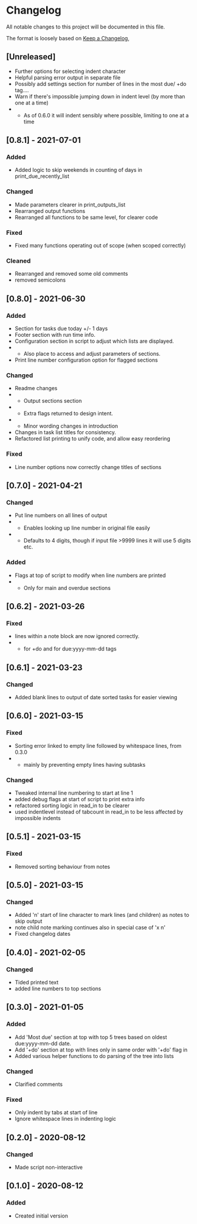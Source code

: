 # Changelog
All notable changes to this project will be documented in this file.

The format is loosely based on [Keep a Changelog](https://keepachangelog.com/en/1.0.0/),


## [Unreleased]
- Further options for selecting indent character
- Helpful parsing error output in separate file
- Possibly add settings section for number of lines in the most due/ +do tag....
- Warn if there's impossible jumping down in indent level (by more than one at a time)
- - As of 0.6.0 it will indent sensibly where possible, limiting to one at a time

## [0.8.1] - 2021-07-01
### Added
- Added logic to skip weekends in counting of days in print_due_recently_list
### Changed
- Made parameters clearer in print_outputs_list
- Rearranged output functions
- Rearranged all functions to be same level, for clearer code
### Fixed
- Fixed many functions operating out of scope (when scoped correctly)
### Cleaned
- Rearranged and removed some old comments
- removed semicolons

## [0.8.0] - 2021-06-30
### Added
- Section for tasks due today +/- 1 days
- Footer section with run time info.
- Configuration section in script to adjust which lists are displayed.
- - Also place to access and adjust parameters of sections.
- Print line number configuration option for flagged sections

### Changed
- Readme changes
- - Output sections section
- - Extra flags returned to design intent.
- - Minor wording changes in introduction
- Changes in task list titles for consistency.
- Refactored list printing to unify code, and allow easy reordering

### Fixed
- Line number options now correctly change titles of sections


## [0.7.0] - 2021-04-21
### Changed
- Put line numbers on all lines of output
- - Enables looking up line number in original file easily
- - Defaults to 4 digits, though if input file >9999 lines it will use 5 digits etc.
### Added
- Flags at top of script to modify when line numbers are printed
- - Only for main and overdue sections


## [0.6.2] - 2021-03-26
### Fixed
- lines within a note block are now ignored correctly.
- - for +do and for due:yyyy-mm-dd tags

## [0.6.1] - 2021-03-23
### Changed
- Added blank lines to output of date sorted tasks for easier viewing

## [0.6.0] - 2021-03-15
### Fixed
- Sorting error linked to empty line followed by whitespace lines, from 0.3.0
- - mainly by preventing empty lines having subtasks
### Changed
- Tweaked internal line numbering to start at line 1
- added debug flags at start of script to print extra info
- refactored sorting logic in read_in to be clearer
- used indentlevel instead of tabcount in read_in to be less affected by impossible indents

## [0.5.1] - 2021-03-15
### Fixed
- Removed sorting behaviour from notes

## [0.5.0] - 2021-03-15
### Changed
- Added 'n' start of line character to mark lines (and children) as notes to skip output
- note child note marking continues also in special case of 'x n'
- Fixed changelog dates

## [0.4.0] - 2021-02-05
### Changed
- Tided printed text
- added line numbers to top sections

## [0.3.0] - 2021-01-05
### Added 
- Add 'Most due' section at top with top 5 trees based on oldest due:yyyy-mm-dd date.
- Add '+do' section at top with lines only in same order with '+do' flag in
- Added various helper functions to do parsing of the tree into lists

### Changed
- Clarified comments

### Fixed
- Only indent by tabs at start of line
- Ignore whitespace lines in indenting logic

## [0.2.0] - 2020-08-12
### Changed
- Made script non-interactive

## [0.1.0] - 2020-08-12
### Added
- Created initial version

